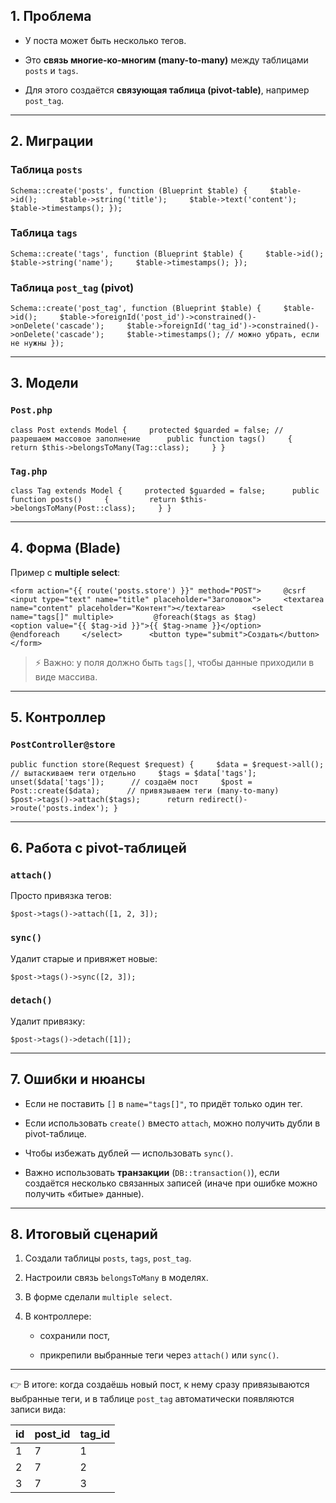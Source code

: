## 1. Проблема

- У поста может быть несколько тегов.
    
- Это **связь многие-ко-многим (many-to-many)** между таблицами `posts` и `tags`.
    
- Для этого создаётся **связующая таблица (pivot-table)**, например `post_tag`.
    

---

## 2. Миграции

### Таблица `posts`

`Schema::create('posts', function (Blueprint $table) {     $table->id();     $table->string('title');     $table->text('content');     $table->timestamps(); });`

### Таблица `tags`

`Schema::create('tags', function (Blueprint $table) {     $table->id();     $table->string('name');     $table->timestamps(); });`

### Таблица `post_tag` (pivot)

`Schema::create('post_tag', function (Blueprint $table) {     $table->id();     $table->foreignId('post_id')->constrained()->onDelete('cascade');     $table->foreignId('tag_id')->constrained()->onDelete('cascade');     $table->timestamps(); // можно убрать, если не нужны });`

---

## 3. Модели

### `Post.php`

`class Post extends Model {     protected $guarded = false; // разрешаем массовое заполнение      public function tags()     {         return $this->belongsToMany(Tag::class);     } }`

### `Tag.php`

`class Tag extends Model {     protected $guarded = false;      public function posts()     {         return $this->belongsToMany(Post::class);     } }`

---

## 4. Форма (Blade)

Пример с **multiple select**:

`<form action="{{ route('posts.store') }}" method="POST">     @csrf     <input type="text" name="title" placeholder="Заголовок">     <textarea name="content" placeholder="Контент"></textarea>      <select name="tags[]" multiple>         @foreach($tags as $tag)             <option value="{{ $tag->id }}">{{ $tag->name }}</option>         @endforeach     </select>      <button type="submit">Создать</button> </form>`

> ⚡ Важно: у поля должно быть `tags[]`, чтобы данные приходили в виде массива.

---

## 5. Контроллер

### `PostController@store`

`public function store(Request $request) {     $data = $request->all();      // вытаскиваем теги отдельно     $tags = $data['tags'];     unset($data['tags']);      // создаём пост     $post = Post::create($data);      // привязываем теги (many-to-many)     $post->tags()->attach($tags);      return redirect()->route('posts.index'); }`

---

## 6. Работа с pivot-таблицей

### `attach()`

Просто привязка тегов:

`$post->tags()->attach([1, 2, 3]);`

### `sync()`

Удалит старые и привяжет новые:

`$post->tags()->sync([2, 3]);`

### `detach()`

Удалит привязку:

`$post->tags()->detach([1]);`

---

## 7. Ошибки и нюансы

- Если не поставить `[]` в `name="tags[]"`, то придёт только один тег.
    
- Если использовать `create()` вместо `attach`, можно получить дубли в pivot-таблице.
    
- Чтобы избежать дублей — использовать `sync()`.
    
- Важно использовать **транзакции** (`DB::transaction()`), если создаётся несколько связанных записей (иначе при ошибке можно получить «битые» данные).
    

---

## 8. Итоговый сценарий

1. Создали таблицы `posts`, `tags`, `post_tag`.
    
2. Настроили связь `belongsToMany` в моделях.
    
3. В форме сделали `multiple select`.
    
4. В контроллере:
    
    - сохранили пост,
        
    - прикрепили выбранные теги через `attach()` или `sync()`.
        

---

👉 В итоге: когда создаёшь новый пост, к нему сразу привязываются выбранные теги, и в таблице `post_tag` автоматически появляются записи вида:

| id  | post_id | tag_id |
| --- | ------- | ------ |
| 1   | 7       | 1      |
| 2   | 7       | 2      |
| 3   | 7       | 3      |